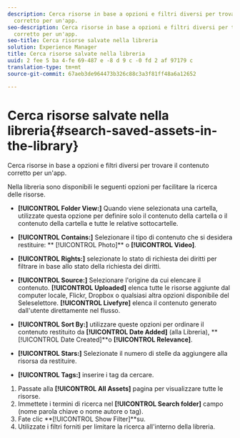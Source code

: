 ```yaml
---
description: Cerca risorse in base a opzioni e filtri diversi per trovare il contenuto
  corretto per un'app.
seo-description: Cerca risorse in base a opzioni e filtri diversi per trovare il contenuto
  corretto per un'app.
seo-title: Cerca risorse salvate nella libreria
solution: Experience Manager
title: Cerca risorse salvate nella libreria
uuid: 2 fee 5 ba 4-fe 69-487 e -8 d 9 c -0 fd 2 af 97179 c
translation-type: tm+mt
source-git-commit: 67aeb3de964473b326c88c3a3f81ff48a6a12652

---
```



# Cerca risorse salvate nella libreria{#search-saved-assets-in-the-library}

Cerca risorse in base a opzioni e filtri diversi per trovare il contenuto corretto per un'app.

Nella libreria sono disponibili le seguenti opzioni per facilitare la ricerca delle risorse.

* **[!UICONTROL Folder View:]** Quando viene selezionata una cartella, utilizzate questa opzione per definire solo il contenuto della cartella o il contenuto della cartella e tutte le relative sottocartelle.
* **[!UICONTROL Contains:]** Selezionare il tipo di contenuto che si desidera restituire: ** [!UICONTROL Photo]** o **[!UICONTROL Video]**.

* **[!UICONTROL Rights:]** selezionate lo stato di richiesta dei diritti per filtrare in base allo stato della richiesta dei diritti.
* **[!UICONTROL Source:]** Selezionare l'origine da cui elencare il contenuto. **[!UICONTROL Uploaded]** elenca tutte le risorse aggiunte dal computer locale, Flickr, Dropbox o qualsiasi altra opzioni disponibile del Seleselettore. **[!UICONTROL Livefyre]** elenca il contenuto generato dall'utente direttamente nel flusso.

* **[!UICONTROL Sort By:]** utilizzare queste opzioni per ordinare il contenuto restituito da **[!UICONTROL Date Added]** (alla Libreria), **[!UICONTROL Date Created]**o **[!UICONTROL Relevance]**.

* **[!UICONTROL Stars:]** Selezionate il numero di stelle da aggiungere alla risorsa da restituire.
* **[!UICONTROL Tags:]** inserire i tag da cercare.

1. Passate alla **[!UICONTROL All Assets]** pagina per visualizzare tutte le risorse.
1. Immettete i termini di ricerca nel **[!UICONTROL Search folder]** campo (nome parola chiave o nome autore o tag).
1. Fate clic **[!UICONTROL Show Filter]**su.
1. Utilizzate i filtri forniti per limitare la ricerca all'interno della libreria.
